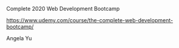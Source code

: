 Complete 2020 Web Development Bootcamp

https://www.udemy.com/course/the-complete-web-development-bootcamp/

Angela Yu
